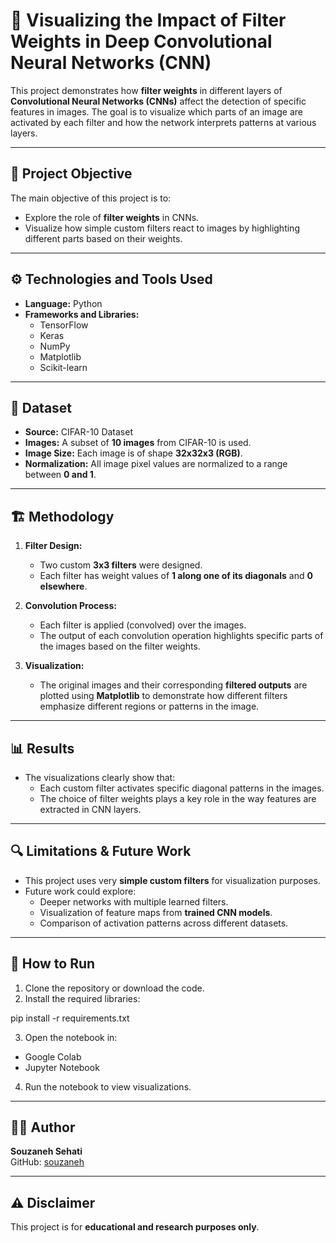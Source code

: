 # 🧩 Visualizing the Impact of Filter Weights in Deep Convolutional Neural Networks (CNN)

This project demonstrates how **filter weights** in different layers of **Convolutional Neural Networks (CNNs)** affect the detection of specific features in images. The goal is to visualize which parts of an image are activated by each filter and how the network interprets patterns at various layers.

---

## 🎯 Project Objective

The main objective of this project is to:
- Explore the role of **filter weights** in CNNs.
- Visualize how simple custom filters react to images by highlighting different parts based on their weights.

---

## ⚙️ Technologies and Tools Used

- **Language:** Python
- **Frameworks and Libraries:**  
  - TensorFlow  
  - Keras  
  - NumPy  
  - Matplotlib  
  - Scikit-learn  

---

## 📅 Dataset

- **Source:** CIFAR-10 Dataset
- **Images:** A subset of **10 images** from CIFAR-10 is used.
- **Image Size:** Each image is of shape **32x32x3 (RGB)**.
- **Normalization:** All image pixel values are normalized to a range between **0 and 1**.

---

## 🏗️ Methodology

1. **Filter Design:**
   - Two custom **3x3 filters** were designed.
   - Each filter has weight values of **1 along one of its diagonals** and **0 elsewhere**.

2. **Convolution Process:**
   - Each filter is applied (convolved) over the images.
   - The output of each convolution operation highlights specific parts of the images based on the filter weights.

3. **Visualization:**
   - The original images and their corresponding **filtered outputs** are plotted using **Matplotlib** to demonstrate how different filters emphasize different regions or patterns in the image.

---

## 📊 Results

- The visualizations clearly show that:
  - Each custom filter activates specific diagonal patterns in the images.
  - The choice of filter weights plays a key role in the way features are extracted in CNN layers.

---

## 🔍 Limitations & Future Work

- This project uses very **simple custom filters** for visualization purposes.
- Future work could explore:
  - Deeper networks with multiple learned filters.
  - Visualization of feature maps from **trained CNN models**.
  - Comparison of activation patterns across different datasets.

---

## 🚀 How to Run

1. Clone the repository or download the code.
2. Install the required libraries:

pip install -r requirements.txt

3. Open the notebook in:
- Google Colab
- Jupyter Notebook
4. Run the notebook to view visualizations.

---

## 👩‍💻 Author

**Souzaneh Sehati**  
GitHub: [souzaneh](https://github.com/souzaneh)

---

## ⚠️ Disclaimer

This project is for **educational and research purposes only**.

